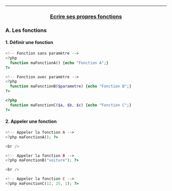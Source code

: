 -----------------------------------------------------------------------------------------------------------------------------------------------------------------------
### <p align='center'> [Ecrire ses propres fonctions](http://formation.upyupy.fr/php-mysql/ecrire-fonction-php/)</p>

### A. Les fonctions
#### 1. Définir une fonction
```php
<!-- Fonction sans paramètre --> 
<?php
  function maFonctionA() {echo "Fonction A";}
?>

<!-- Fonction avec paramètre --> 
<?php 
  function maFonctionB($parametre) {echo "Fonction B";} 
?>

<?php
  function maFonctionC($a, $b, $c) {echo "Fonction C";}
?>
```

#### 2. Appeler une fonction
```php
<!-- Appeler la fonction A -->
<?php maFonctionA(); ?>

<br />

<!-- Appeler la fonction B -->
<?php maFonctionB("voiture"); ?>

<br />

<!-- Appeler la fonction C -->
<?php maFonctionC(12, 25, 1); ?>
```
